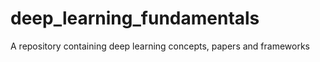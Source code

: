 # deep_learning_fundamentals
 A repository containing deep learning concepts, papers and frameworks
